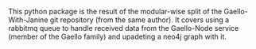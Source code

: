 This python package is the result of the modular-wise split of the Gaello-With-Janine git repository (from the same author).
It covers using a rabbitmq queue to handle received data from the Gaello-Node service (member of the Gaello family) and upadeting a neo4j graph with it.

